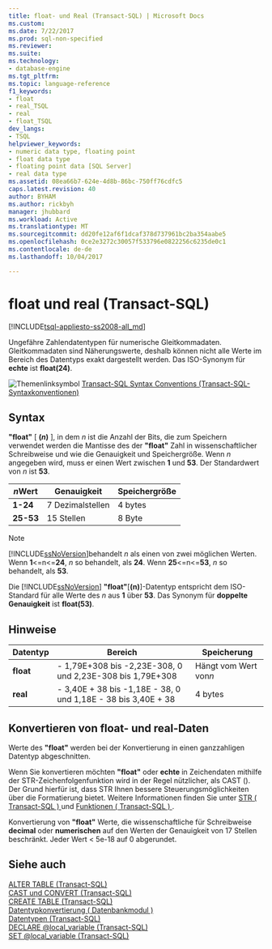 ```yaml
---
title: float- und Real (Transact-SQL) | Microsoft Docs
ms.custom: 
ms.date: 7/22/2017
ms.prod: sql-non-specified
ms.reviewer: 
ms.suite: 
ms.technology:
- database-engine
ms.tgt_pltfrm: 
ms.topic: language-reference
f1_keywords:
- float
- real_TSQL
- real
- float_TSQL
dev_langs:
- TSQL
helpviewer_keywords:
- numeric data type, floating point
- float data type
- floating point data [SQL Server]
- real data type
ms.assetid: 08ea66b7-624e-4d8b-86bc-750ff76cdfc5
caps.latest.revision: 40
author: BYHAM
ms.author: rickbyh
manager: jhubbard
ms.workload: Active
ms.translationtype: MT
ms.sourcegitcommit: dd20fe12af6f1dcaf378d737961bc2ba354aabe5
ms.openlocfilehash: 0ce2e3272c30057f533796e0822256c6235de0c1
ms.contentlocale: de-de
ms.lasthandoff: 10/04/2017

---
```

# <a name="float-and-real-transact-sql"></a>float und real (Transact-SQL)
[!INCLUDE[tsql-appliesto-ss2008-all_md](../../includes/tsql-appliesto-ss2008-all-md.md)]

Ungefähre Zahlendatentypen für numerische Gleitkommadaten. Gleitkommadaten sind Näherungswerte, deshalb können nicht alle Werte im Bereich des Datentyps exakt dargestellt werden. Das ISO-Synonym für **echte** ist **float(24)**.
  
![Themenlinksymbol](../../database-engine/configure-windows/media/topic-link.gif "Topic link icon") [Transact-SQL Syntax Conventions (Transact-SQL-Syntaxkonventionen)](../../t-sql/language-elements/transact-sql-syntax-conventions-transact-sql.md)
  
## <a name="syntax"></a>Syntax  
**"float"** [ **(***n***)** ], in dem  *n*  ist die Anzahl der Bits, die zum Speichern verwendet werden die Mantisse des der **"float"** Zahl in wissenschaftlicher Schreibweise und wie die Genauigkeit und Speichergröße. Wenn  *n*  angegeben wird, muss er einen Wert zwischen **1** und **53**. Der Standardwert von  *n*  ist **53**.
  
|*n*Wert|Genauigkeit|Speichergröße|  
|---|---|---|
|**1-24**|7 Dezimalstellen|4 bytes|  
|**25-53**|15 Stellen|8 Byte|  
  
> [!NOTE]  
>  [!INCLUDE[ssNoVersion](../../includes/ssnoversion-md.md)]behandelt  *n*  als einen von zwei möglichen Werten. Wenn **1**<=n<=**24**,  *n*  so behandelt, als **24**. Wenn **25**<=n<=**53**,  *n*  so behandelt, als **53**.  
  
Die [!INCLUDE[ssNoVersion](../../includes/ssnoversion-md.md)] **"float"**[**(n)**]-Datentyp entspricht dem ISO-Standard für alle Werte des  *n*  aus **1** über **53**. Das Synonym für **doppelte Genauigkeit** ist **float(53)**.
  
## <a name="remarks"></a>Hinweise  
  
|Datentyp|Bereich|Speicherung|  
|---|---|---|
|**float**|- 1,79E+308 bis -2,23E-308, 0 und 2,23E-308 bis 1,79E+308|Hängt vom Wert von*n*|  
|**real**|- 3,40E + 38 bis -1,18E - 38, 0 und 1,18E - 38 bis 3,40E + 38|4 bytes|  
  
##  <a name="converting-float-and-real-data"></a>Konvertieren von float- und real-Daten  
Werte des **"float"** werden bei der Konvertierung in einen ganzzahligen Datentyp abgeschnitten.
  
Wenn Sie konvertieren möchten **"float"** oder **echte** in Zeichendaten mithilfe der STR-Zeichenfolgenfunktion wird in der Regel nützlicher, als CAST (). Der Grund hierfür ist, dass STR Ihnen bessere Steuerungsmöglichkeiten über die Formatierung bietet. Weitere Informationen finden Sie unter [STR &#40; Transact-SQL &#41; ](../../t-sql/functions/str-transact-sql.md) und [Funktionen &#40; Transact-SQL &#41; ](../../t-sql/functions/functions.md).
  
Konvertierung von **"float"** Werte, die wissenschaftliche für Schreibweise **decimal** oder **numerischen** auf den Werten der Genauigkeit von 17 Stellen beschränkt. Jeder Wert < 5e-18 auf 0 abgerundet.
  
## <a name="see-also"></a>Siehe auch
[ALTER TABLE &#40;Transact-SQL&#41;](../../t-sql/statements/alter-table-transact-sql.md)  
[CAST und CONVERT &#40;Transact-SQL&#41;](../../t-sql/functions/cast-and-convert-transact-sql.md)  
[CREATE TABLE &#40;Transact-SQL&#41;](../../t-sql/statements/create-table-transact-sql.md)  
[Datentypkonvertierung &#40; Datenbankmodul &#41;](../../t-sql/data-types/data-type-conversion-database-engine.md)  
[Datentypen &#40;Transact-SQL&#41;](../../t-sql/data-types/data-types-transact-sql.md)  
[DECLARE @local_variable &#40;Transact-SQL&#41;](../../t-sql/language-elements/declare-local-variable-transact-sql.md)  
[SET @local_variable &#40;Transact-SQL&#41;](../../t-sql/language-elements/set-local-variable-transact-sql.md)
  
  

